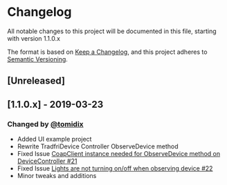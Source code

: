 ﻿# Changelog
All notable changes to this project will be documented in this file, starting with version 1.1.0.x

The format is based on [Keep a Changelog](https://keepachangelog.com/en/1.0.0/),
and this project adheres to [Semantic Versioning](https://semver.org/spec/v2.0.0.html).

## [Unreleased]

## [1.1.0.x] - 2019-03-23
### Changed by [@tomidix](https://github.com/tomidix)
- Added UI example project
- Rewrite TradfriDevice Controller ObserveDevice method
- Fixed Issue [CoapClient instance needed for ObserveDevice method on DeviceController #21](https://github.com/tomidix/CSharpTradFriLibrary/issues/21)
- Fixed Issue [Lights are not turning on/off when observing device #22](https://github.com/tomidix/CSharpTradFriLibrary/issues/22)
- Minor tweaks and additions
